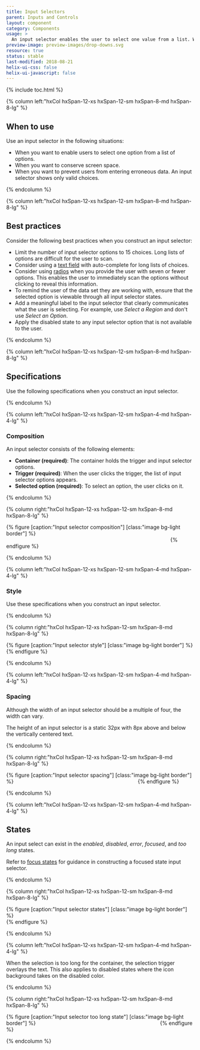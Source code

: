 ```yaml
---
title: Input Selectors
parent: Inputs and Controls
layout: component
category: Components
usage: >
  An input selector enables the user to select one value from a list. When the input selector is inactive, it displays a single value. When the input selector is activated by the user, it displays a list of values from which the user can choose.
preview-image: preview-images/drop-downs.svg
resource: true
status: stable
last-modified: 2018-08-21
helix-ui-css: false
helix-ui-javascript: false
---
```


{% include toc.html %}

<section class="static-section" markdown="1">

<div class="hxRow"  markdown="1">

{% column left:"hxCol hxSpan-12-xs hxSpan-12-sm hxSpan-8-md hxSpan-8-lg" %}

## When to use

Use an input selector in the following situations:

- When you want to enable users to select one option from a list of options.
- When you want to conserve screen space.
- When you want to prevent users from entering erroneous data. An input selector shows only valid choices.

{% endcolumn %}

</div>

</section>

<section class="static-section" markdown="1">

<div class="hxRow"  markdown="1">

{% column left:"hxCol hxSpan-12-xs hxSpan-12-sm hxSpan-8-md hxSpan-8-lg" %}

## Best practices

Consider the following best practices when you construct an input selector:

- Limit the number of input selector options to 15 choices. Long lists of options are difficult for the user to scan.
- Consider using a [text field]({{site.baseurl}}/components/text-fields.html) with auto-complete for long lists of choices.
- Consider using [radios]({{site.baseurl}}/components/radio-buttons.html) when you provide the user with seven or fewer options. This enables the user to immediately scan the options without clicking to reveal this information.
- To remind the user of the data set they are working with, ensure that the selected option is viewable through all input selector states.
- Add a meaningful label to the input selector that clearly communicates what the user is selecting. For example, use *Select a Region* and don't use *Select an Option*.
- Apply the disabled state to any input selector option that is not available to the user.

{% endcolumn %}

</div>

</section>

<section class="static-section" markdown="1">

<div class="hxRow"  markdown="1">

{% column left:"hxCol hxSpan-12-xs hxSpan-12-sm hxSpan-8-md hxSpan-8-lg" %}

## Specifications

Use the following specifications when you construct an input selector.

{% endcolumn %}

</div>

</section>

<section class="static-section" markdown="1">

<div class="hxRow"  markdown="1">

{% column left:"hxCol hxSpan-12-xs hxSpan-12-sm hxSpan-4-md hxSpan-4-lg" %}

### Composition

An input selector consists of the following elements:

- **Container (required)**: The container holds the trigger and input selector options.
- **Trigger (required)**: When the user clicks the trigger, the list of input selector options appears.
- **Selected option (required)**: To select an option, the user clicks on it.

{% endcolumn %}

{% column right:"hxCol hxSpan-12-xs hxSpan-12-sm hxSpan-8-md hxSpan-8-lg" %}

{% figure [caption:"Input selector composition"] [class:"image bg-light border"] %}
<embed src="{{site.url}}/assets/images/components/inputs-and-controls/input-selectors/inputselector-composition.png" width="437"/>
{% endfigure %}

{% endcolumn %}

</div>

</section>

<section class="static-section" markdown="1">

<div class="hxRow"  markdown="1">

{% column left:"hxCol hxSpan-12-xs hxSpan-12-sm hxSpan-4-md hxSpan-4-lg" %}

### Style

Use these specifications when you construct an input selector.

{% endcolumn %}

{% column right:"hxCol hxSpan-12-xs hxSpan-12-sm hxSpan-8-md hxSpan-8-lg" %}

{% figure [caption:"Input selector style"] [class:"image bg-light border"] %}
<embed src="{{site.url}}/assets/images/components/inputs-and-controls/input-selectors/inputselector-style.png" width="580"/>
{% endfigure %}

{% endcolumn %}

</div>

</section>

<section class="static-section" markdown="1">

<div class="hxRow"  markdown="1">

{% column left:"hxCol hxSpan-12-xs hxSpan-12-sm hxSpan-4-md hxSpan-4-lg" %}

### Spacing

Although the width of an input selector should be a multiple of four, the width can vary.

The height of an input selector is a static 32px with 8px above and below the vertically centered text.

{% endcolumn %}

{% column right:"hxCol hxSpan-12-xs hxSpan-12-sm hxSpan-8-md hxSpan-8-lg" %}

{% figure [caption:"Input selector spacing"] [class:"image bg-light border"] %}
<embed src="{{site.url}}/assets/images/components/inputs-and-controls/input-selectors/inputselector-spacing.png" width="326"/>
{% endfigure %}

{% endcolumn %}

</div>

</section>

<section class="static-section" markdown="1">

<div class="hxRow"  markdown="1">

{% column left:"hxCol hxSpan-12-xs hxSpan-12-sm hxSpan-4-md hxSpan-4-lg" %}

## States

An input select can exist in the *enabled*, *disabled*, *error*, *focused*, and *too long* states.

Refer to [focus states]({{site.baseurl}}/style/focus-states.html) for guidance in constructing a focused state input selector.

{% endcolumn %}

{% column right:"hxCol hxSpan-12-xs hxSpan-12-sm hxSpan-8-md hxSpan-8-lg" %}

{% figure [caption:"Input selector states"] [class:"image bg-light border"] %}
<embed src="{{site.url}}/assets/images/components/inputs-and-controls/input-selectors/inputselector-states.png" width="527"/>
{% endfigure %}

{% endcolumn %}

</div>

</section>

<section class="static-section" markdown="1">

<div class="hxRow"  markdown="1">

{% column left:"hxCol hxSpan-12-xs hxSpan-12-sm hxSpan-4-md hxSpan-4-lg" %}

When the selection is too long for the container, the selection trigger overlays the text. This also applies to disabled states where the icon background takes on the disabled color.

{% endcolumn %}

{% column right:"hxCol hxSpan-12-xs hxSpan-12-sm hxSpan-8-md hxSpan-8-lg" %}

{% figure [caption:"Input selector too long state"] [class:"image bg-light border"] %}
<embed src="{{site.url}}/assets/images/components/inputs-and-controls/input-selectors/inputselector-states-toomany.png" width="326"/>
{% endfigure %}

{% endcolumn %}

</div>

</section>
